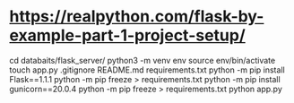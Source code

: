 # https://realpython.com/flask-by-example-part-1-project-setup/
cd databaits/flask_server/
python3 -m venv env
source env/bin/activate
touch app.py .gitignore README.md requirements.txt
python -m pip install Flask==1.1.1
python -m pip freeze > requirements.txt
python -m pip install gunicorn==20.0.4
python -m pip freeze > requirements.txt
python app.py 